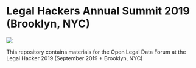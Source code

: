 # Legal Hackers Annual Summit 2019 (Brooklyn, NYC)

<img src="https://legalhackers19.s3.amazonaws.com/Mind+Map.png">

This repository contains materials for the Open Legal Data Forum at the Legal Hacker 2019 (September 2019 + Brooklyn, NYC)

